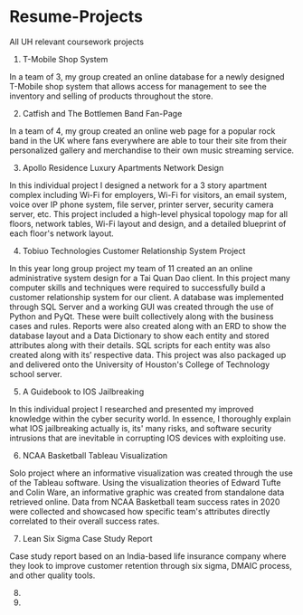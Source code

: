# Resume-Projects
All UH relevant coursework projects 


1. T-Mobile Shop System

In a team of 3, my group created an online database for a newly designed T-Mobile shop system that allows access for management to see the inventory and selling of products throughout the store.


2. Catfish and The Bottlemen Band Fan-Page

In a team of 4, my group created an online web page for a popular rock band in the UK where fans everywhere are able to tour their site from their personalized gallery and merchandise to their own music streaming service.


3. Apollo Residence Luxury Apartments Network Design

In this individual project I designed a network for a 3 story apartment complex including Wi-Fi for employers, Wi-Fi for visitors, an email system, voice over IP phone system, file server, printer server, security camera server, etc. This project included a high-level physical topology map for all floors, network tables, Wi-Fi layout and design, and a detailed blueprint of each floor's network layout.


4. Tobiuo Technologies Customer Relationship System Project

In this year long group project my team of 11 created an an online administrative system design for a Tai Quan Dao client. In this project many computer skills and techniques were required to successfully build a customer relationship system for our client. A database was implemented through SQL Server and a working GUI was created through the use of Python and PyQt. These were built collectively along with the business cases and rules. Reports were also created along with an ERD to show the database layout and a Data Dictionary to show each entity and stored attributes along with their details. SQL scripts for each entity was also created along with its’ respective data. This project was also packaged up and delivered onto the University of Houston's College of Technology school server.


5. A Guidebook to IOS Jailbreaking

In this individual project I researched and presented my improved knowledge within the cyber security world. In essence, I thoroughly explain what IOS jailbreaking actually is, its' many risks, and software security intrusions that are inevitable in corrupting IOS devices with exploiting use.


6. NCAA Basketball Tableau Visualization

Solo project where an informative visualization was created through the use of the Tableau software. Using the visualization theories of Edward Tufte and Colin Ware, an informative graphic was created from standalone data retrieved online. Data from NCAA Basketball team success rates in 2020 were collected and showcased how specific team's attributes directly correlated to their overall success rates.


7. Lean Six Sigma Case Study Report

Case study report based on an India-based life insurance company where they look to improve customer retention through six sigma, DMAIC process, and other quality tools.


8.


9.

